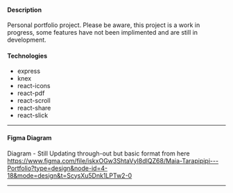 #### **Description**
Personal portfolio project. 
Please be aware, this project is a work in progress, some features have not been implimented and are still in development. 

#### **Technologies**

- express
- knex
- react-icons
- react-pdf
- react-scroll
- react-share
- react-slick

---

#### **Figma Diagram**

Diagram - Still Updating through-out but basic format from here
https://www.figma.com/file/iskxOGw3ShtaVyI8dIQZ68/Maia-Tarapipipi---Portfolio?type=design&node-id=4-18&mode=design&t=ScysXu5Dnk1LPTw2-0

---
